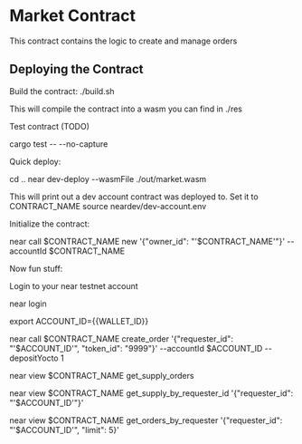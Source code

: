 # Market Contract

This contract contains the logic to create and manage orders

## Deploying the Contract

Build the contract:
./build.sh

This will compile the contract into a wasm you can find in ./res


Test contract (TODO)

cargo test -- --no-capture


Quick deploy:

cd ..
near dev-deploy --wasmFile ./out/market.wasm

This will print out a dev account contract was deployed to.
Set it to CONTRACT_NAME
source neardev/dev-account.env

Initialize the contract:

near call $CONTRACT_NAME new '{"owner_id": "'$CONTRACT_NAME'"}' --accountId $CONTRACT_NAME




Now fun stuff:

Login to your near testnet account

near login

export ACCOUNT_ID={{WALLET_ID}}

near call $CONTRACT_NAME create_order '{"requester_id": "'$ACCOUNT_ID'", "token_id": "9999"}' --accountId $ACCOUNT_ID --depositYocto 1

near view $CONTRACT_NAME get_supply_orders

near view $CONTRACT_NAME get_supply_by_requester_id '{"requester_id": "'$ACCOUNT_ID'"}'

near view $CONTRACT_NAME get_orders_by_requester '{"requester_id": "'$ACCOUNT_ID'", "limit": 5}'
